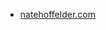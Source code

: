 * [natehoffelder.com](https://natehoffelder.com/making-your-own-custom-facebook-and-twitter-share-links-buttons-for-beginners/)
